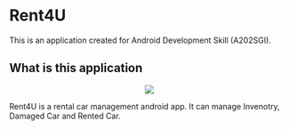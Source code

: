 # Rent4U
This is an application created for Android Development Skill (A202SGI).

## What is this application
<div align="center">
  <img src="https://user-images.githubusercontent.com/88767651/141121588-11f56ed8-060c-461c-a82e-24ffc209c7fc.png"/>
</div>

Rent4U is a rental car management android app. It can manage Invenotry, Damaged Car and Rented Car.
